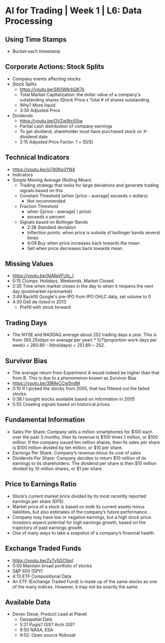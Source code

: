 # AI for Trading | Week 1 | L6: Data Processing

## Using Time Stamps
- Bucket each timestamp

## Corporate Actions: Stock Splits
- Company events affecting stocks
- Stock Splits
  - https://youtu.be/S60WArbQK7k
  - Total Market Capitalization: the dollar value of a company's outstanding shares (Stock Price x Total # of shares outstanding
  - Why? More liquid
  - 3:30 Adjusted Price
- Dividends
  - https://youtu.be/OVZw9tci55w
  - Partial cash distribution of company earnings
  - To get dividend, shareholder must have purchased stock on X-dividend date
  - 2:15 Adjusted Price Factor: 1 + (D/S)

## Technical Indicators
- https://youtu.be/jo740Kq3YN4
- Indicators
- Simple Moving Average (Rolling Mean)
  - Trading strategy that looks for large deviations and generate trading signals based on this
  - Constant Threshold (when |price - average| exceeds x dollars)
    - Not recommended
  - Fraction Threshold
    - when (|price - average| / price)
    - exceeds x percent
  - Signals based on Bollinger Bands
    - 2:38 Standard deviation
    - Inflection points: when price is outside of bollinger bands several times
    - 4:09 Buy when price increases back towards the mean
    - Sell when price decreases back towards mean

## Missing Values
- https://youtu.be/XaMaVFUIc_I
- 0:15 Clumps: Holidays, Weekends, Market Closed
- 2:35 Time when market closes in the day to when it reopens the next day (postmarket->premarket)
- 3:49 Backfill Google's pre-IPO from IPO OHLC data, set volume to 0
- 4:30 Dell de-listed in 2013
  - Prefill with stock forward

## Trading Days
- The NYSE and NASDAQ average about 252 trading days a year. This is from 365.25(days on average per year) * 5/7(proportion work days per week) = 260.89 - 9(holidays) = 251.89 ~ 252.

## Survivor Bias
- The average return from Experiment A would indeed be higher than that from B. This is due to a phenomenon known as Survivor Bias
- https://youtu.be/39MeCCw5ndM
- 0:10 If I picked the stocks from 2005, that has filtered out the failed stocks.
- 0:38 I bought stocks available based on information in 2005
- 0:55 Creating signals based on historical prices.

## Fundamental Information
- Sales Per Share: Company sells a million smartphones for $100 each over the past 3 months, then its revenue is $100 times 1 million, or $100 million. If the company issued ten million shares, then its sales per share is $100 million divided by ten million, or $10 per share.
- Earnings Per Share: Company’s revenue minus its cost of sales
- Dividends Per Share: Company decides to return $10 million of its earnings to its shareholders. The dividend per share is then $10 million divided by 10 million shares, or $1 per share.

## Price to Earnings Ratio
- Stock’s current market price divided by its most recently reported earnings per share (EPS).
- Market price of a stock is based on both its current assets minus liabilities, but also estimates of the company’s future performance.
- Company may have low or negative earnings, but a high stock price. Investors expect potential for high earnings growth, based on the trajectory of past earnings growth. 
- One of many ways to take a snapshot of a company’s financial health.

## Exchange Traded Funds
- https://youtu.be/Zx7v5GCfpvI
- 0:50 Maintain broad portfolio of stocks
- S&P 500 (SPY)
- 4:13 ETF Compositional Data
- An ETF (Exchange Traded Fund) is made up of the same stocks as one of the many indices. However, it may not be exactly the same.

## Available Data
- Deven Desai, Product Lead at Planet
  - Geospatial Data
  - 5:21 Pugis? GIS? Arch GIS?
  - 9:50 NASA, ESA
  - 9:52: Open source Robosat




